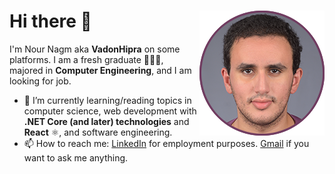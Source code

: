 # Hi there 👋 <img align = "right" src = "./images/me2020-200200.png">
I'm Nour Nagm aka **VadonHipra** on some platforms. I am a fresh graduate 👨🏻‍🎓, majored in **Computer Engineering**, and I am looking for job.

- 🌱 I’m currently learning/reading topics in computer science, web development with **.NET Core (and later) technologies** and **React** ⚛️, and software engineering.
- 📫 How to reach me: [LinkedIn](http://linkedin.com/in/nour-nagm/) for employment purposes. [Gmail](mailto:nournagm97@gmail.com) if you want to ask me anything.


<!--
**nour-nagm/nour-nagm** is a ✨ _special_ ✨ repository because its `README.md` (this file) appears on your GitHub profile.

Here are some ideas to get you started:

- 🔭 I’m currently working on ...
- 🌱 I’m currently learning ...
- 👯 I’m looking to collaborate on ...
- 🤔 I’m looking for help with ...
- 💬 Ask me about ...
- 📫 How to reach me: ...
- 😄 Pronouns: ...
- ⚡ Fun fact: ...
-->
